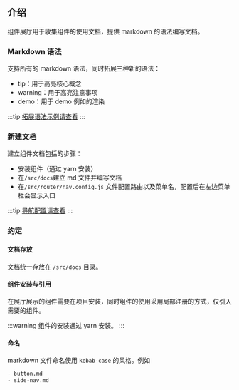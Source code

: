 <style>
</style>

## 介绍

组件展厅用于收集组件的使用文档，提供 markdown 的语法编写文档。

### Markdown 语法

支持所有的 markdown 语法，同时拓展三种新的语法：

- tip：用于高亮核心概念
- warning：用于高亮注意事项
- demo：用于 demo 例如的渲染

:::tip
[拓展语法示例请查看](/#/component/markdown)
:::

### 新建文档

建立组件文档包括的步骤：

- 安装组件（通过 yarn 安装）
- 在`/src/docs`建立 md 文件并编写文档
- 在`/src/router/nav.config.js` 文件配置路由以及菜单名，配置后在左边菜单栏会显示入口

:::tip
[导航配置请查看](/#/component/side-nav)
:::

### 约定

#### 文档存放

文档统一存放在 `/src/docs` 目录。

#### 组件安装与引用

在展厅展示的组件需要在项目安装，同时组件的使用采用局部注册的方式，仅引入需要的组件。

:::warning
组件的安装通过 yarn 安装。
:::

#### 命名

markdown 文件命名使用 `kebab-case` 的风格。例如

```html
- button.md
- side-nav.md
```

